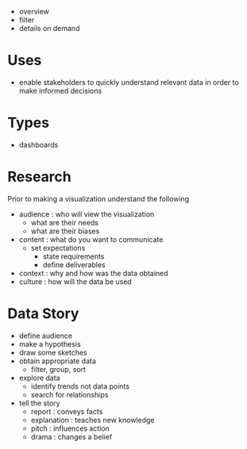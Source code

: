 
- overview
- filter
- details on demand

# Uses

- enable stakeholders to quickly understand relevant data in order to make informed decisions

# Types

- dashboards

# Research

Prior to making a visualization understand the following

- audience : who will view the visualization
	- what are their needs
	- what are their biases
- content : what do you want to communicate
	- set expectations
		- state requirements
		- define deliverables
- context : why and how was the data obtained
- culture : how will the data be used

# Data Story

- define audience
- make a hypothesis
- draw some sketches
- obtain appropriate data
	- filter, group, sort
- explore data
	- identify trends not data points
	- search for relationships
- tell the story
	- report : conveys facts
	- explanation : teaches new knowledge
	- pitch : influences action
	- drama : changes a belief

